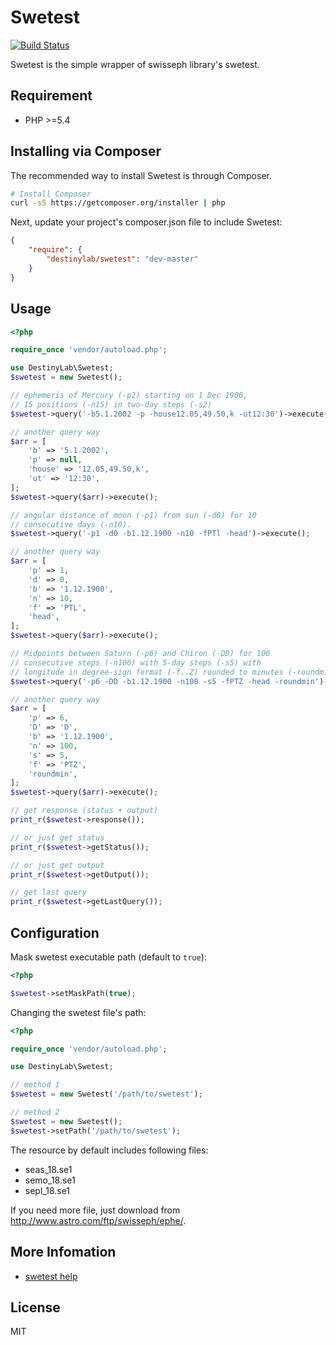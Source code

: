# Swetest

[![Build Status](https://travis-ci.org/DestinyLab/swetest.svg?branch=master)](https://travis-ci.org/DestinyLab/swetest)

Swetest is the simple wrapper of swisseph library's swetest.

## Requirement

 - PHP >=5.4

## Installing via Composer

The recommended way to install Swetest is through Composer.

```bash
# Install Composer
curl -sS https://getcomposer.org/installer | php
```

Next, update your project's composer.json file to include Swetest:

```json
{
    "require": {
        "destinylab/swetest": "dev-master"
    }
}
```

## Usage

```php
<?php

require_once 'vendor/autoload.php';

use DestinyLab\Swetest;
$swetest = new Swetest();

// ephemeris of Mercury (-p2) starting on 1 Dec 1900,
// 15 positions (-n15) in two-day steps (-s2)
$swetest->query('-b5.1.2002 -p -house12.05,49.50,k -ut12:30')->execute();

// another query way
$arr = [
    'b' => '5.1.2002',
    'p' => null,
    'house' => '12.05,49.50,k',
    'ut' => '12:30',
];
$swetest->query($arr)->execute();

// angular distance of moon (-p1) from sun (-d0) for 10
// consecutive days (-n10).
$swetest->query('-p1 -d0 -b1.12.1900 -n10 -fPTl -head')->execute();

// another query way
$arr = [
    'p' => 1,
    'd' => 0,
    'b' => '1.12.1900',
    'n' => 10,
    'f' => 'PTL',
    'head',
];
$swetest->query($arr)->execute();

// Midpoints between Saturn (-p6) and Chiron (-DD) for 100
// consecutive steps (-n100) with 5-day steps (-s5) with
// longitude in degree-sign format (-f..Z) rounded to minutes (-roundmin)
$swetest->query('-p6 -DD -b1.12.1900 -n100 -s5 -fPTZ -head -roundmin')->execute();

// another query way
$arr = [
    'p' => 6,
    'D' => 'D',
    'b' => '1.12.1900',
    'n' => 100,
    's' => 5,
    'f' => 'PTZ',
    'roundmin',
];
$swetest->query($arr)->execute();

// get response (status + output)
print_r($swetest->response());

// or just get status
print_r($swetest->getStatus());

// or just get output
print_r($swetest->getOutput());

// get last query
print_r($swetest->getLastQuery());
```

## Configuration

Mask swetest executable path (default to `true`):

```php
<?php

$swetest->setMaskPath(true);
```

Changing the swetest file's path:

```php
<?php

require_once 'vendor/autoload.php';

use DestinyLab\Swetest;

// method 1
$swetest = new Swetest('/path/to/swetest');

// method 2
$swetest = new Swetest();
$swetest->setPath('/path/to/swetest');
```

The resource by default includes following files:
 - seas_18.se1
 - semo_18.se1
 - sepl_18.se1

If you need more file, just download from <http://www.astro.com/ftp/swisseph/ephe/>.

## More Infomation

 - [swetest help](http://www.astro.com/cgi/swetest.cgi?arg=-h&p=0)

## License

MIT